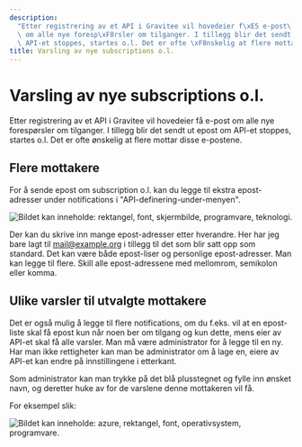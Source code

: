 ```yaml
---
description:
  "Etter registrering av et API i Gravitee vil hovedeier f\xE5 e-post\
  \ om alle nye foresp\xF8rsler om tilganger. I tillegg blir det sendt ut epost om\
  \ API-et stoppes, startes o.l. Det er ofte \xF8nskelig at flere mottar disse e-postene."
title: Varsling av nye subscriptions o.l.
---
```


# Varsling av nye subscriptions o.l.

Etter registrering av et API i Gravitee vil hovedeier få e-post om alle nye forespørsler om tilganger. I tillegg blir det sendt ut epost om API-et stoppes, startes o.l. Det er ofte ønskelig at flere mottar disse e-postene.

## Flere mottakere

For å sende epost om subscription o.l. kan du legge til ekstra epost-adresser under notifications i "API-definering-under-menyen".

![Bildet kan inneholde: rektangel, font, skjermbilde, programvare, teknologi.](/datadeling/img/api-varsel-1.png)

Der kan du skrive inn mange epost-adresser etter hverandre. Her har jeg bare lagt til [mail@example.org](mailto:mail@example.org) i tillegg til det som blir satt opp som standard. Det kan være både epost-liser og personlige epost-adresser. Man kan legge til flere. Skill alle epost-adressene med mellomrom, semikolon eller komma.

## Ulike varsler til utvalgte mottakere

Det er også mulig å legge til flere notifications, om du f.eks. vil at en epost-liste skal få epost kun når noen ber om tilgang og kun dette, mens eier av API-et skal få alle varsler. Man må være administrator for å legge til en ny. Har man ikke rettigheter kan man be administrator om å lage en, eiere av API-et kan endre på innstillingene i etterkant.

Som administrator kan man trykke på det blå plusstegnet og fylle inn ønsket navn, og deretter huke av for de varslene denne mottakeren vil få.

For eksempel slik:

![Bildet kan inneholde: azure, rektangel, font, operativsystem, programvare.](/datadeling/img/api-varsel-2.png)

